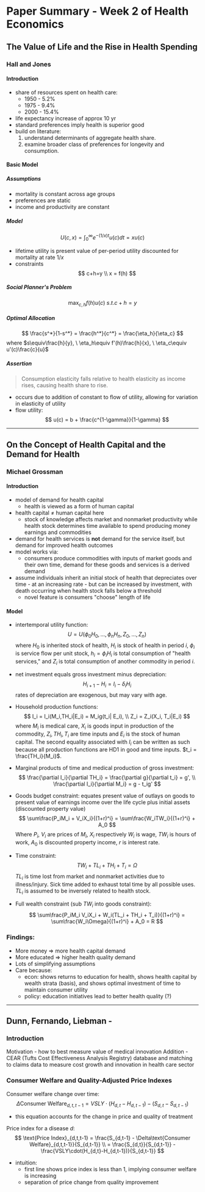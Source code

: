 # Paper Summary - Week 2 of Health Economics

## The Value of Life and the Rise in Health Spending
### Hall and Jones

#### Introduction
- share of resources spent on health care:
  - 1950 - 5.2%
  - 1975 - 9.4%
  - 2000 - 15.4%
- life expectancy increase of approx 10 yr
- standard preferences imply health is superior good
- build on literature:
  1. understand determinants of aggregate health share.
  2. examine broader class of preferences for longevity and consumption.
#### Basic Model 
##### Assumptions
- mortality is constant across age groups
- preferences are static
- income and productivity are constant
##### Model
$$
U(c,x) = \int_0^{\infty}e^{-(1/x)t}u(c)dt = xu(c)
$$

- lifetime utility is present value of per-period utility discounted for mortality at rate $1/x$
- constraints
$$
c+h=y \\
x = f(h)
$$

##### Social Planner's Problem
$$
\max_{c,h}f(h)u(c) \ s.t. c+h=y
$$

##### Optimal Allocation
$$
\frac{s^*}{1-s^*} = \frac{h^*}{c^*} = \frac{\eta_h}{\eta_c}
$$
where $s\equiv\frac{h}{y}, \ \eta_h\equiv f'(h)\frac{h}{x}, \ \eta_c\equiv u'(c)\frac{c}{u}$

##### Assertion
> Consumption elasticity falls relative to health elasticity as income rises, causing health share to rise.
- occurs due to addition of constant to flow of utility, allowing for variation in elasticity of utility
- flow utility:
$$
u(c) = b + \frac{c^{1-\gamma}}{1-\gamma}
$$

---

## On the Concept of Health Capital and the Demand for Health
### Michael Grossman

#### Introduction
- model of demand for health capital
  - health is viewed as a form of human capital
- health capital $\ne$ human capital here
  - stock of knowledge affects market and nonmarket productivity while health stock determines time
  available to spend producing money earnings and commodities
- demand for health services is **not** demand for the service itself, but demand for improved health
outcomes
- model works via:
  - consumers produce commodities with inputs of market goods and their own time, demand for these goods
  and services is a derived demand
- assume individuals inherit an initial stock of health that depreciates over time - at an increasing rate - but can be increased by investment, with death occurring when health stock falls below a threshold
  - novel feature is consumers "choose" length of life
#### Model
- intertemporal utility function:
$$
U = U(\phi_0H_0, ..., \phi_nH_n,Z_0, ...,Z_n)
$$
where $H_0$ is inherited stock of health, $H_i$ is stock of health in period $i$, $\phi_i$ is service flow per unit stock, $h_i = \phi_iH_i$ is total consumption of "health services," and $Z_i$ is total consumption of another commodity in period $i$. 

- net investment equals gross investment minus depreciation:
$$
H_{i+1} - H_i = I_i-\delta_iH_i
$$
rates of depreciation are exogenous, but may vary with age.

- Household production functions:
  $$
    I_i = I_i(M_i,TH_i|E_i) = M_ig(t_i| E_i), \\
    Z_i = Z_i(X_i, T_i|E_i)
  $$
where $M_i$ is medical care, $X_i$ is goods input in production of the commodity, $Z_i, TH_i, T_i$ are time inputs and $E_i$ is the stock of human capital. The second equality associated with $I_i$ can be written as such because all production functions are HD1 in good and time inputs. $t_i = \frac{TH_i}{M_i}$.

- Marginal products of time and medical production of gross investment:
$$
\frac{\partial I_i}{\partial TH_i} = \frac{\partial g}{\partial t_i} = g', \\
\frac{\partial I_i}{\partial M_i} = g - t_ig'
$$

- Goods budget constraint: equates present value of outlays on goods to present value of earnings income over the life cycle plus initial assets (discounted property value)
$$
\sum\frac{P_iM_i + V_iX_i}{(1+r)^i} = \sum\frac{W_iTW_i}{(1+r)^i} + A_0
$$
Where $P_i, \ V_i$ are prices of $M_i, \ X_i$ respectively $W_i$ is wage, $TW_i$ is hours of work, $A_0$ is discounted property income, $r$ is interest rate.

- Time constraint:
$$
TW_i + TL_i + TH_i + T_i = \Omega
$$
$TL_i$ is time lost from market and nonmarket activities due to illness/injury. Sick time added to exhaust total time by all possible uses. $TL_i$ is assumed to be inversely related to health stock.

- Full wealth constraint (sub $TW_i$ into goods constraint):
$$
\sum\frac{P_iM_i V_iX_i + W_i(TL_i + TH_i + T_i)}{(1+r)^i} = \sum\frac{W_i\Omega}{(1+r)^i} + A_0 = R
$$

### Findings:
- More money $\Rightarrow$ more health capital demand
- More educated $\Rightarrow$ higher health quality demand
- Lots of simplifying assumptions
- Care because:
  - econ: shows returns to education for health, shows health capital by wealth strata (basis), and shows optimal investment of time to maintain consumer utility
  - policy: education initiatives lead to better health quality (?)
---

## Dunn, Fernando, Liebman - 
### Introduction 
Motivation - how to best measure value of medical innovation
Addition - CEAR (Tufts Cost Effectiveness Analysis Registry) database and matching to claims data to measure cost growth and innovation in health care sector

### Consumer Welfare and Quality-Adjusted Price Indexes
Consumer welfare change over time:
$$
\Delta\text{Consumer Welfare}_{d,t,t-1} = VSLY\cdot(H_{d,t}-H_{d,t-1}) - (S_{d,t}-S_{d,t-1})
$$
  - this equation accounts for the change in price and quality of treatment

Price index for a disease $d$:
$$
\text{Price Index}_{d,t,t-1} = \frac{S_{d,t-1} - \Delta\text{Consumer Welfare}_{d,t,t-1}}{S_{d,t-1}} \\
= \frac{S_{d,t}}{S_{d,t-1}} - \frac{VSLY\cdot(H_{d,t}-H_{d,t-1})}{S_{d,t-1}}
$$

- intuition:
  - first line shows price index is less than 1, implying consumer welfare is increasing
  - separation of price change from quality improvement
